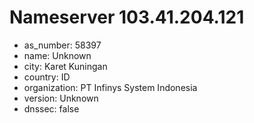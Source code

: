 # Nameserver 103.41.204.121

* as_number: 58397
* name: Unknown
* city: Karet Kuningan
* country: ID
* organization: PT Infinys System Indonesia
* version: Unknown
* dnssec: false

